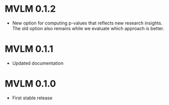 # MVLM 0.1.2

* New option for computing p-values that reflects new research insights. The old option also remains while we evaluate which approach is better.

# MVLM 0.1.1

* Updated documentation

# MVLM 0.1.0

* First stable release
